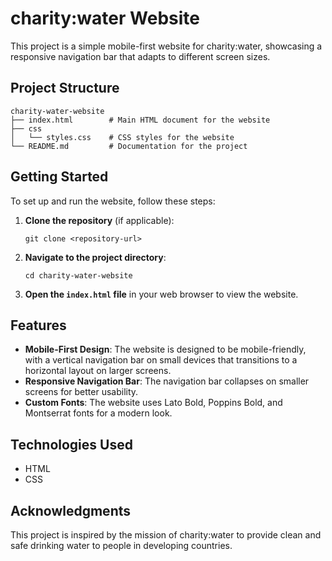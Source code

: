 # charity:water Website

This project is a simple mobile-first website for charity:water, showcasing a responsive navigation bar that adapts to different screen sizes.

## Project Structure

```
charity-water-website
├── index.html        # Main HTML document for the website
├── css
│   └── styles.css    # CSS styles for the website
└── README.md         # Documentation for the project
```

## Getting Started

To set up and run the website, follow these steps:

1. **Clone the repository** (if applicable):
   ```
   git clone <repository-url>
   ```

2. **Navigate to the project directory**:
   ```
   cd charity-water-website
   ```

3. **Open the `index.html` file** in your web browser to view the website.

## Features

- **Mobile-First Design**: The website is designed to be mobile-friendly, with a vertical navigation bar on small devices that transitions to a horizontal layout on larger screens.
- **Responsive Navigation Bar**: The navigation bar collapses on smaller screens for better usability.
- **Custom Fonts**: The website uses Lato Bold, Poppins Bold, and Montserrat fonts for a modern look.

## Technologies Used

- HTML
- CSS

## Acknowledgments

This project is inspired by the mission of charity:water to provide clean and safe drinking water to people in developing countries.